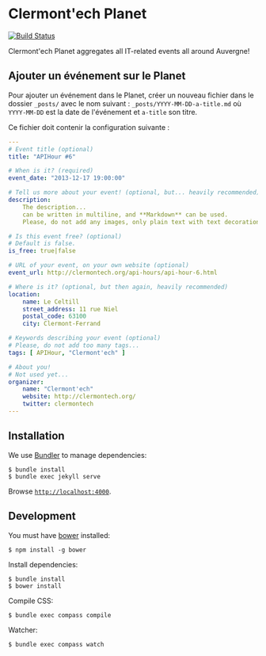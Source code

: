 Clermont'ech Planet
===================

[![Build
Status](https://travis-ci.org/clermontech/planet.svg?branch=gh-pages)](https://travis-ci.org/clermontech/planet)


Clermont'ech Planet aggregates all IT-related events all around Auvergne!


Ajouter un événement sur le Planet
----------------------------------

Pour ajouter un événement dans le Planet, créer un nouveau fichier dans le
dossier `_posts/` avec le nom suivant : `_posts/YYYY-MM-DD-a-title.md` où
`YYYY-MM-DD` est la date de l'événement et `a-title` son titre.

Ce fichier doit contenir la configuration suivante :

```yaml
---
# Event title (optional)
title: "APIHour #6"

# When is it? (required)
event_date: "2013-12-17 19:00:00"

# Tell us more about your event! (optional, but... heavily recommended)
description:
    The description...
    can be written in multiline, and **Markdown** can be used.
    Please, do not add any images, only plain text with text decoration.

# Is this event free? (optional)
# Default is false.
is_free: true|false

# URL of your event, on your own website (optional)
event_url: http://clermontech.org/api-hours/api-hour-6.html

# Where is it? (optional, but then again, heavily recommended)
location:
    name: Le Celtill
    street_address: 11 rue Niel
    postal_code: 63100
    city: Clermont-Ferrand

# Keywords describing your event (optional)
# Please, do not add too many tags...
tags: [ APIHour, "Clermont'ech" ]

# About you!
# Not used yet...
organizer:
    name: "Clermont'ech"
    website: http://clermontech.org/
    twitter: clermontech
---
```


Installation
------------

We use [Bundler](http://bundler.io/) to manage dependencies:

    $ bundle install
    $ bundle exec jekyll serve

Browse [`http://localhost:4000`](http://localhost:4000).


Development
-----------

You must have [bower](http://bower.io/) installed:

    $ npm install -g bower

Install dependencies:

    $ bundle install
    $ bower install

Compile CSS:

    $ bundle exec compass compile

Watcher:

    $ bundle exec compass watch
